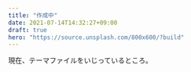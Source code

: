 ```yaml
---
title: "作成中"
date: 2021-07-14T14:32:27+09:00
draft: true
hero: "https://source.unsplash.com/800x600/?build"
---
```


現在、テーマファイルをいじっているところ。
